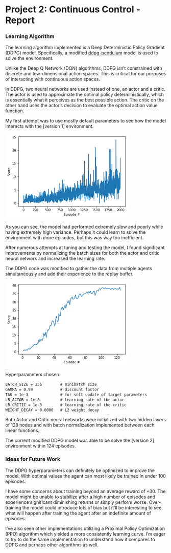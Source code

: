# Project 2: Continuous Control - Report

### Learning Algorithm

The learning algorithm implemented is a Deep Deterministic Policy Gradient (DDPG) model.   Specifically, a modified [ddpg-pendulum](https://github.com/atlas604/deep-reinforcement-learning/tree/master/ddpg-pendulum) model is used to solve the environment.   

Unlike the Deep Q Network (DQN) algorithms, DDPG isn’t constrained with discrete and low-dimensional action spaces.  This is critical for our purposes of interacting with continuous action spaces.  

In DDPG, two neural networks are used instead of one, an actor and a critic.  The actor is used to approximate the optimal policy deterministically, which is essentially what it perceives as the best possible action.  The critic on the other hand uses the actor’s decision to evaluate the optimal action value function.

My first attempt was to use mostly default parameters to see how the model interacts with the [version 1] environment.  

![Attempt 1](./img/attempt%201.png)

As you can see, the model had performed extremely slow and poorly while having extremely high variance.  Perhaps it could learn to solve the environment with more episodes, but this was way too inefficient.  

After numerous attempts at tuning and testing the model, I found significant improvements by normalizing the batch sizes for both the actor and critic neural network and increased the learning rate.  

The DDPG code was modified to gather the data from multiple agents simultaneously and add their experience to the replay buffer.  

![Attempt 2](./img/attempt%202.png)

Hyperparameters chosen:

```BUFFER_SIZE = int(1e6)  # replay buffer size
BATCH_SIZE = 256        # minibatch size
GAMMA = 0.99            # discount factor
TAU = 1e-3              # for soft update of target parameters
LR_ACTOR = 1e-3         # learning rate of the actor 
LR_CRITIC = 1e-3        # learning rate of the critic
WEIGHT_DECAY = 0.0000   # L2 weight decay
```

Both Actor and Critic neural networks were initialized with two hidden layers of 128 nodes and with batch normalization implemented between each linear functions.  

The current modified DDPG model was able to be solve the [version 2] environment within 124 episodes.   


### Ideas for Future Work

The DDPG hyperparameters can definitely be optimized to improve the model.  With optimal values the agent can most likely be trained in under 100 episodes.  

I have some concerns about training beyond an average reward of +30.  The model might be unable to stabilize after a high number of episodes and experience significant diminishing returns or simply perform worse.  Over-training the model could introduce lots of bias but it’ll be interesting to see what will happen after training the agent after an indefinite amount of episodes.  

I’ve also seen other implementations utilizing a Proximal Policy Optimization (PPO) algorithm which yielded a more consistently learning curve.  I’m eager to try to do the same implementation to understand how it compares to DDPG and perhaps other algorithms as well.  
